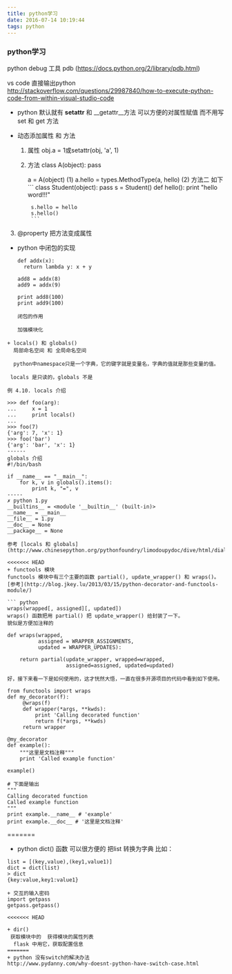 ```yaml
---
title: python学习
date: 2016-07-14 10:19:44
tags: python
---
```


### python学习
python debug 工具
    pdb
    (https://docs.python.org/2/library/pdb.html)


vs code 直接输出python
http://stackoverflow.com/questions/29987840/how-to-execute-python-code-from-within-visual-studio-code

+ python 默认就有 __setattr__ 和 __getattr__方法
  可以方便的对属性赋值  而不用写set 和 get 方法

+ 动态添加属性 和 方法
  1. 属性
    obj.a = 1或setattr(obj, 'a', 1)
  2. 方法
      class A(object):
        pass
      
      a = A(object)
     (1) a.hello = types.MethodType(a, hello)
     (2) 方法二  如下
          ```
          class Student(object):
              pass
          s = Student()
          def hello():
              print "hello word!!!"

          s.hello = hello
          s.hello()
          ```
3. @property  把方法变成属性

+ python 中闭包的实现
  ```
  def addx(x):
    return lambda y: x + y

  add8 = addx(8)
  add9 = addx(9)

  print add8(100)
  print add9(100)

  闭包的作用

  加强模块化

```
+ locals() 和 globals()
  局部命名空间 和 全局命名空间

  python中namespace只是一个字典，它的键字就是变量名，字典的值就是那些变量的值。
 
 locals 是只读的，globals 不是

例 4.10. locals 介绍

>>> def foo(arg):  
...     x = 1
...     print locals()
...     
>>> foo(7)        
{'arg': 7, 'x': 1}
>>> foo('bar')    
{'arg': 'bar', 'x': 1}
------
globals 介绍
#!/bin/bash

if __name__ == "__main__":
    for k, v in globals().items(): 
        print k, "=", v
-----        
✗ python 1.py
__builtins__ = <module '__builtin__' (built-in)>
__name__ = __main__
__file__ = 1.py
__doc__ = None
__package__ = None

参考 [locals 和 globals](http://www.chinesepython.org/pythonfoundry/limodoupydoc/dive/html/dialect_locals.html)

<<<<<<< HEAD
+ functools 模块
functools 模块中有三个主要的函数 partial(), update_wrapper() 和 wraps()。
[参考](http://blog.jkey.lu/2013/03/15/python-decorator-and-functools-module/)

``` python
wraps(wrapped[, assigned][, updated])
wraps() 函数把用 partial() 把 update_wrapper() 给封装了一下。
貌似是方便加注释的

def wraps(wrapped,
          assigned = WRAPPER_ASSIGNMENTS,
          updated = WRAPPER_UPDATES):

    return partial(update_wrapper, wrapped=wrapped,
                   assigned=assigned, updated=updated)

好，接下来看一下是如何使用的，这才恍然大悟，一直在很多开源项目的代码中看到如下使用。

from functools import wraps
def my_decorator(f):
     @wraps(f)
     def wrapper(*args, **kwds):
         print 'Calling decorated function'
         return f(*args, **kwds)
     return wrapper

@my_decorator
def example():
    """这里是文档注释"""
    print 'Called example function'

example()

# 下面是输出
"""
Calling decorated function
Called example function
"""
print example.__name__ # 'example'
print example.__doc__ # '这里是文档注释'
````
=======

+ python  dict() 函数
可以很方便的 把list 转换为字典
比如：
```
list = [(key,value),(key1,value1)]
dict = dict(list)
> dict
{key:value,key1:value1}

+ 交互的输入密码
import getpass
getpass.getpass()

<<<<<<< HEAD

+ dir()  
 获取模块中的  获得模块的属性列表
  flask 中用它，获取配置信息
=======
+ python 没有switch的解决办法
http://www.pydanny.com/why-doesnt-python-have-switch-case.html

